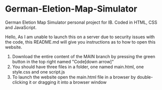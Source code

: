 # German-Eletion-Map-Simulator
German Eletion Map Simulator personal project for IB. Coded in HTML, CSS and JavaScript.

Hello,
As I am unable to launch this on a server due to security issues with the code, this README.md will give you instructions as to how to open this website.

1. Download the entire content of the MAIN branch by pressing the green button in the top right named "Code[down arrow]"
2. You should have three files in a folder, one named main.html, one style.css and one script.js
3. To launch the website open the main.html file in a browser by double-clicking it or dragging it into a browser window
